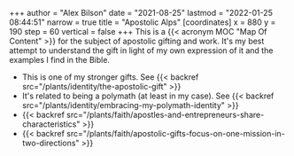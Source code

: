 +++
author = "Alex Bilson"
date = "2021-08-25"
lastmod = "2022-01-25 08:44:51"
narrow = true
title = "Apostolic Alps"
[coordinates]
    x = 880
    y = 190
    step = 60
    vertical = false
+++
This is a {{< acronym MOC "Map Of Content" >}} for the subject of apostolic gifting and work. It's my best attempt to understand the gift in light of my own expression of it and the examples I find in the Bible.

- This is one of my stronger gifts. See {{< backref src="/plants/identity/the-apostolic-gift" >}}
- It's related to being a polymath (at least in my case). See {{< backref src="/plants/identity/embracing-my-polymath-identity" >}}
- {{< backref src="/plants/faith/apostles-and-entrepreneurs-share-characteristics" >}}
- {{< backref src="/plants/faith/apostolic-gifts-focus-on-one-mission-in-two-directions" >}}
